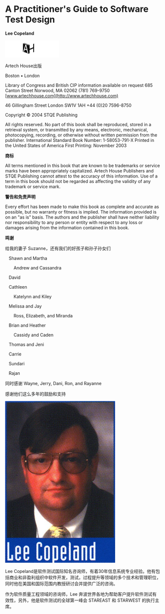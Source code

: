 # A Practitioner's Guide to Software Test Design

**Lee Copeland**

![出版标识](./img/出版.jpg)

Artech House出版

Boston • London

Library of Congress and British CIP information available on request 685 Canton Street Norwood, MA 02062
(781) 769-9750
[www.artechhouse.com](http://www.artechhouse.com)

46 Gillingham Street
London SW1V 1AH
+44 (0)20 7596-8750

Copyright © 2004 STQE Publishing

All rights reserved. No part of this book shall be reproduced, stored in a retrieval system, or transmitted by any means, electronic, mechanical, photocopying, recording, or otherwise without written permission from the publisher.
International Standard Book Number: 1-58053-791-X
Printed in the United States of America
First Printing: November 2003

**商标**

All terms mentioned in this book that are known to be trademarks or service marks have been appropriately capitalized. Artech House Publishers and STQE Publishing cannot attest to the accuracy of this information. Use of a term in this book should not be regarded as affecting the validity of any trademark or service mark.


**警告和免责声明**

Every effort has been made to make this book as complete and accurate as possible, but no warranty or fitness is implied. The information provided is on an "as is" basis. The authors and the publisher shall have neither liability nor responsibility to any person or entity with respect to any loss or damages arising from the information contained in this book.

**鸣谢**

给我的妻子 Suzanne，还有我们的好孩子和孙子孙女们

&nbsp;&nbsp; Shawn and Martha

&nbsp;&nbsp;&nbsp;&nbsp;&nbsp;&nbsp; Andrew and Cassandra

&nbsp;&nbsp;   David

&nbsp;&nbsp; Cathleen

&nbsp;&nbsp;&nbsp;&nbsp;&nbsp;&nbsp; Katelynn and Kiley

&nbsp;&nbsp; Melissa and Jay

&nbsp;&nbsp;&nbsp;&nbsp;&nbsp;&nbsp; Ross, Elizabeth, and Miranda

&nbsp;&nbsp; Brian and Heather

&nbsp;&nbsp;&nbsp;&nbsp;&nbsp;&nbsp; Cassidy and Caden

&nbsp;&nbsp; Thomas and Jeni

&nbsp;&nbsp; Carrie

&nbsp;&nbsp; Sundari

&nbsp;&nbsp; Rajan

同时感谢 Wayne, Jerry, Dani, Ron, and Rayanne  

感谢他们这么多年的鼓励和支持

![](./img/作者.jpg)

Lee Copeland是软件测试国际知名咨询师，有着30年信息系统专业经验。他有包括商业和非盈利组织中软件开发，测试，过程提升等领域的多个技术和管理职位，同时他在美国和国际范围内教授研讨会并提供广泛的咨询。

作为软件质量工程领域的咨询师，Lee 奔波世界各地为帮助客户提升软件测试有效性，另外，他是软件测试的全球第一峰会 STAREAST 和 STARWEST 的执行主席。